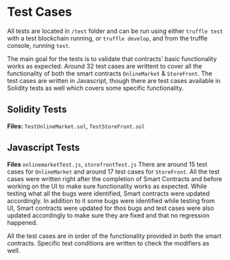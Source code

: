 # Test Cases

All tests are located in `/test` folder and can be run using either `truffle test` with a test blockchain running, or `truffle develop`, and from the truffle console, running `test`. 

The main goal for the tests is to validate that contracts' basic functionality works as expected. 
Around 32 test cases are writtent to cover all the functionality of both the smart contracts `OnlineMarket` & `StoreFront`.
The test cases are written in Javascript, though there are test cases available in Solidity tests as well which covers some specific functionality.

## Solidity Tests 
**Files:** `TestOnlineMarket.sol`, `TestStoreFront.sol` 

## Javascript Tests 
**Files** `onlinemarketTest.js`, `storefrontTest.js`
There are around 15 test cases for `OnlineMarket` and around 17 test cases for `StoreFront`. All the test cases were written right after the completion of Smart Contracts and before working on the UI to make sure functionality works as expected. While testing what all the bugs were identified, Smart contracts were updated accordingly. In addition to it some bugs were identified while testing from UI, Smart contracts were updated for thos bugs and test cases were also updated accordingly to make sure they are fixed and that no regression happened.

All the test cases are in order of the functionality provided in both the smart contracts. Specific test conditions are written to check the modifiers as well.


